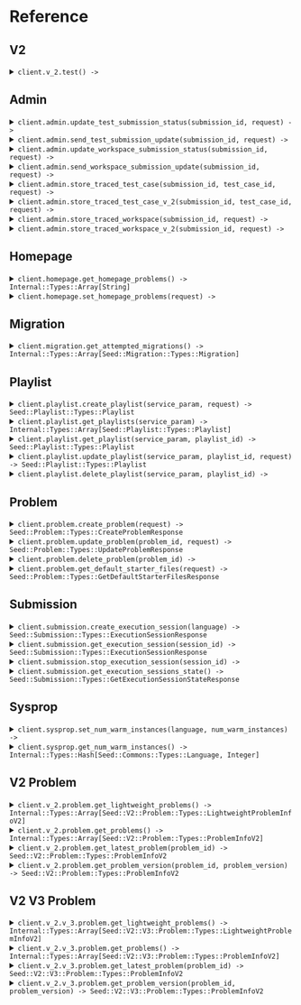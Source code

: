 # Reference
## V2
<details><summary><code>client.v_2.test() -> </code></summary>
<dl>
<dd>

#### 🔌 Usage

<dl>
<dd>

<dl>
<dd>

```ruby
client.v_2.test();
```
</dd>
</dl>
</dd>
</dl>


</dd>
</dl>
</details>

## Admin
<details><summary><code>client.admin.update_test_submission_status(submission_id, request) -> </code></summary>
<dl>
<dd>

#### 🔌 Usage

<dl>
<dd>

<dl>
<dd>

```ruby
client.admin.update_test_submission_status();
```
</dd>
</dl>
</dd>
</dl>

#### ⚙️ Parameters

<dl>
<dd>

<dl>
<dd>

**submissionId:** `String` 
    
</dd>
</dl>

<dl>
<dd>

**request:** `Seed::Submission::Types::TestSubmissionStatus` 
    
</dd>
</dl>
</dd>
</dl>


</dd>
</dl>
</details>

<details><summary><code>client.admin.send_test_submission_update(submission_id, request) -> </code></summary>
<dl>
<dd>

#### 🔌 Usage

<dl>
<dd>

<dl>
<dd>

```ruby
client.admin.send_test_submission_update({
  updateTime:'2024-01-15T09:30:00Z'
});
```
</dd>
</dl>
</dd>
</dl>

#### ⚙️ Parameters

<dl>
<dd>

<dl>
<dd>

**submissionId:** `String` 
    
</dd>
</dl>

<dl>
<dd>

**request:** `Seed::Submission::Types::TestSubmissionUpdate` 
    
</dd>
</dl>
</dd>
</dl>


</dd>
</dl>
</details>

<details><summary><code>client.admin.update_workspace_submission_status(submission_id, request) -> </code></summary>
<dl>
<dd>

#### 🔌 Usage

<dl>
<dd>

<dl>
<dd>

```ruby
client.admin.update_workspace_submission_status();
```
</dd>
</dl>
</dd>
</dl>

#### ⚙️ Parameters

<dl>
<dd>

<dl>
<dd>

**submissionId:** `String` 
    
</dd>
</dl>

<dl>
<dd>

**request:** `Seed::Submission::Types::WorkspaceSubmissionStatus` 
    
</dd>
</dl>
</dd>
</dl>


</dd>
</dl>
</details>

<details><summary><code>client.admin.send_workspace_submission_update(submission_id, request) -> </code></summary>
<dl>
<dd>

#### 🔌 Usage

<dl>
<dd>

<dl>
<dd>

```ruby
client.admin.send_workspace_submission_update({
  updateTime:'2024-01-15T09:30:00Z'
});
```
</dd>
</dl>
</dd>
</dl>

#### ⚙️ Parameters

<dl>
<dd>

<dl>
<dd>

**submissionId:** `String` 
    
</dd>
</dl>

<dl>
<dd>

**request:** `Seed::Submission::Types::WorkspaceSubmissionUpdate` 
    
</dd>
</dl>
</dd>
</dl>


</dd>
</dl>
</details>

<details><summary><code>client.admin.store_traced_test_case(submission_id, test_case_id, request) -> </code></summary>
<dl>
<dd>

#### 🔌 Usage

<dl>
<dd>

<dl>
<dd>

```ruby
client.admin.store_traced_test_case(
  submissionId: 'd5e9c84f-c2b2-4bf4-b4b0-7ffd7a9ffc32',
  testCaseId: 'testCaseId',
  result: {
    result:{
      passed:true
    },
    stdout:'stdout'
  },
  traceResponses: [{
    submissionId:'d5e9c84f-c2b2-4bf4-b4b0-7ffd7a9ffc32',
    lineNumber:1,
    expressionLocation:{
      start:1,
      offset:1
    },
    stack:{
      numStackFrames:1,
      topStackFrame:{
        methodName:'methodName',
        lineNumber:1,
        scopes:[{
          variables:{}
        }, {
          variables:{}
        }]
      }
    },
    stdout:'stdout'
  }, {
    submissionId:'d5e9c84f-c2b2-4bf4-b4b0-7ffd7a9ffc32',
    lineNumber:1,
    expressionLocation:{
      start:1,
      offset:1
    },
    stack:{
      numStackFrames:1,
      topStackFrame:{
        methodName:'methodName',
        lineNumber:1,
        scopes:[{
          variables:{}
        }, {
          variables:{}
        }]
      }
    },
    stdout:'stdout'
  }]
);
```
</dd>
</dl>
</dd>
</dl>

#### ⚙️ Parameters

<dl>
<dd>

<dl>
<dd>

**submissionId:** `String` 
    
</dd>
</dl>

<dl>
<dd>

**testCaseId:** `String` 
    
</dd>
</dl>

<dl>
<dd>

**result:** `Seed::Submission::Types::TestCaseResultWithStdout` 
    
</dd>
</dl>

<dl>
<dd>

**traceResponses:** `Internal::Types::Array[Seed::Submission::Types::TraceResponse]` 
    
</dd>
</dl>
</dd>
</dl>


</dd>
</dl>
</details>

<details><summary><code>client.admin.store_traced_test_case_v_2(submission_id, test_case_id, request) -> </code></summary>
<dl>
<dd>

#### 🔌 Usage

<dl>
<dd>

<dl>
<dd>

```ruby
client.admin.store_traced_test_case_v_2();
```
</dd>
</dl>
</dd>
</dl>

#### ⚙️ Parameters

<dl>
<dd>

<dl>
<dd>

**submissionId:** `String` 
    
</dd>
</dl>

<dl>
<dd>

**testCaseId:** `String` 
    
</dd>
</dl>

<dl>
<dd>

**request:** `Internal::Types::Array[Seed::Submission::Types::TraceResponseV2]` 
    
</dd>
</dl>
</dd>
</dl>


</dd>
</dl>
</details>

<details><summary><code>client.admin.store_traced_workspace(submission_id, request) -> </code></summary>
<dl>
<dd>

#### 🔌 Usage

<dl>
<dd>

<dl>
<dd>

```ruby
client.admin.store_traced_workspace(
  submissionId: 'd5e9c84f-c2b2-4bf4-b4b0-7ffd7a9ffc32',
  workspaceRunDetails: {
    exception:{
      exceptionType:'exceptionType',
      exceptionMessage:'exceptionMessage',
      exceptionStacktrace:'exceptionStacktrace'
    },
    stdout:'stdout'
  },
  traceResponses: [{
    submissionId:'d5e9c84f-c2b2-4bf4-b4b0-7ffd7a9ffc32',
    lineNumber:1,
    expressionLocation:{
      start:1,
      offset:1
    },
    stack:{
      numStackFrames:1,
      topStackFrame:{
        methodName:'methodName',
        lineNumber:1,
        scopes:[{
          variables:{}
        }, {
          variables:{}
        }]
      }
    },
    stdout:'stdout'
  }, {
    submissionId:'d5e9c84f-c2b2-4bf4-b4b0-7ffd7a9ffc32',
    lineNumber:1,
    expressionLocation:{
      start:1,
      offset:1
    },
    stack:{
      numStackFrames:1,
      topStackFrame:{
        methodName:'methodName',
        lineNumber:1,
        scopes:[{
          variables:{}
        }, {
          variables:{}
        }]
      }
    },
    stdout:'stdout'
  }]
);
```
</dd>
</dl>
</dd>
</dl>

#### ⚙️ Parameters

<dl>
<dd>

<dl>
<dd>

**submissionId:** `String` 
    
</dd>
</dl>

<dl>
<dd>

**workspaceRunDetails:** `Seed::Submission::Types::WorkspaceRunDetails` 
    
</dd>
</dl>

<dl>
<dd>

**traceResponses:** `Internal::Types::Array[Seed::Submission::Types::TraceResponse]` 
    
</dd>
</dl>
</dd>
</dl>


</dd>
</dl>
</details>

<details><summary><code>client.admin.store_traced_workspace_v_2(submission_id, request) -> </code></summary>
<dl>
<dd>

#### 🔌 Usage

<dl>
<dd>

<dl>
<dd>

```ruby
client.admin.store_traced_workspace_v_2();
```
</dd>
</dl>
</dd>
</dl>

#### ⚙️ Parameters

<dl>
<dd>

<dl>
<dd>

**submissionId:** `String` 
    
</dd>
</dl>

<dl>
<dd>

**request:** `Internal::Types::Array[Seed::Submission::Types::TraceResponseV2]` 
    
</dd>
</dl>
</dd>
</dl>


</dd>
</dl>
</details>

## Homepage
<details><summary><code>client.homepage.get_homepage_problems() -> Internal::Types::Array[String]</code></summary>
<dl>
<dd>

#### 🔌 Usage

<dl>
<dd>

<dl>
<dd>

```ruby
client.homepage.get_homepage_problems();
```
</dd>
</dl>
</dd>
</dl>


</dd>
</dl>
</details>

<details><summary><code>client.homepage.set_homepage_problems(request) -> </code></summary>
<dl>
<dd>

#### 🔌 Usage

<dl>
<dd>

<dl>
<dd>

```ruby
client.homepage.set_homepage_problems();
```
</dd>
</dl>
</dd>
</dl>

#### ⚙️ Parameters

<dl>
<dd>

<dl>
<dd>

**request:** `Internal::Types::Array[String]` 
    
</dd>
</dl>
</dd>
</dl>


</dd>
</dl>
</details>

## Migration
<details><summary><code>client.migration.get_attempted_migrations() -> Internal::Types::Array[Seed::Migration::Types::Migration]</code></summary>
<dl>
<dd>

#### 🔌 Usage

<dl>
<dd>

<dl>
<dd>

```ruby
client.migration.get_attempted_migrations(adminKeyHeader: 'admin-key-header');
```
</dd>
</dl>
</dd>
</dl>

#### ⚙️ Parameters

<dl>
<dd>

<dl>
<dd>

**adminKeyHeader:** `String` 
    
</dd>
</dl>
</dd>
</dl>


</dd>
</dl>
</details>

## Playlist
<details><summary><code>client.playlist.create_playlist(service_param, request) -> Seed::Playlist::Types::Playlist</code></summary>
<dl>
<dd>

#### 📝 Description

<dl>
<dd>

<dl>
<dd>

Create a new playlist
</dd>
</dl>
</dd>
</dl>

#### 🔌 Usage

<dl>
<dd>

<dl>
<dd>

```ruby
client.playlist.create_playlist(
  serviceParam: 1,
  datetime: '2024-01-15T09:30:00Z',
  optionalDatetime: '2024-01-15T09:30:00Z'
);
```
</dd>
</dl>
</dd>
</dl>

#### ⚙️ Parameters

<dl>
<dd>

<dl>
<dd>

**serviceParam:** `Integer` 
    
</dd>
</dl>

<dl>
<dd>

**datetime:** `String` 
    
</dd>
</dl>

<dl>
<dd>

**optionalDatetime:** `String` 
    
</dd>
</dl>

<dl>
<dd>

**request:** `Seed::Playlist::Types::PlaylistCreateRequest` 
    
</dd>
</dl>
</dd>
</dl>


</dd>
</dl>
</details>

<details><summary><code>client.playlist.get_playlists(service_param) -> Internal::Types::Array[Seed::Playlist::Types::Playlist]</code></summary>
<dl>
<dd>

#### 📝 Description

<dl>
<dd>

<dl>
<dd>

Returns the user's playlists
</dd>
</dl>
</dd>
</dl>

#### 🔌 Usage

<dl>
<dd>

<dl>
<dd>

```ruby
client.playlist.get_playlists(
  serviceParam: 1,
  limit: 1,
  otherField: 'otherField',
  multiLineDocs: 'multiLineDocs',
  optionalMultipleField: ,
  multipleField: 
);
```
</dd>
</dl>
</dd>
</dl>

#### ⚙️ Parameters

<dl>
<dd>

<dl>
<dd>

**serviceParam:** `Integer` 
    
</dd>
</dl>

<dl>
<dd>

**limit:** `Integer` 
    
</dd>
</dl>

<dl>
<dd>

**otherField:** `String` — i'm another field
    
</dd>
</dl>

<dl>
<dd>

**multiLineDocs:** `String` 

I'm a multiline
description
    
</dd>
</dl>

<dl>
<dd>

**optionalMultipleField:** `String` 
    
</dd>
</dl>

<dl>
<dd>

**multipleField:** `String` 
    
</dd>
</dl>
</dd>
</dl>


</dd>
</dl>
</details>

<details><summary><code>client.playlist.get_playlist(service_param, playlist_id) -> Seed::Playlist::Types::Playlist</code></summary>
<dl>
<dd>

#### 📝 Description

<dl>
<dd>

<dl>
<dd>

Returns a playlist
</dd>
</dl>
</dd>
</dl>

#### 🔌 Usage

<dl>
<dd>

<dl>
<dd>

```ruby
client.playlist.get_playlist();
```
</dd>
</dl>
</dd>
</dl>

#### ⚙️ Parameters

<dl>
<dd>

<dl>
<dd>

**serviceParam:** `Integer` 
    
</dd>
</dl>

<dl>
<dd>

**playlistId:** `String` 
    
</dd>
</dl>
</dd>
</dl>


</dd>
</dl>
</details>

<details><summary><code>client.playlist.update_playlist(service_param, playlist_id, request) -> Seed::Playlist::Types::Playlist</code></summary>
<dl>
<dd>

#### 📝 Description

<dl>
<dd>

<dl>
<dd>

Updates a playlist
</dd>
</dl>
</dd>
</dl>

#### 🔌 Usage

<dl>
<dd>

<dl>
<dd>

```ruby
client.playlist.update_playlist({
  name:'name',
  problems:['problems', 'problems']
});
```
</dd>
</dl>
</dd>
</dl>

#### ⚙️ Parameters

<dl>
<dd>

<dl>
<dd>

**serviceParam:** `Integer` 
    
</dd>
</dl>

<dl>
<dd>

**playlistId:** `String` 
    
</dd>
</dl>

<dl>
<dd>

**request:** `Seed::Playlist::Types::UpdatePlaylistRequest` 
    
</dd>
</dl>
</dd>
</dl>


</dd>
</dl>
</details>

<details><summary><code>client.playlist.delete_playlist(service_param, playlist_id) -> </code></summary>
<dl>
<dd>

#### 📝 Description

<dl>
<dd>

<dl>
<dd>

Deletes a playlist
</dd>
</dl>
</dd>
</dl>

#### 🔌 Usage

<dl>
<dd>

<dl>
<dd>

```ruby
client.playlist.delete_playlist();
```
</dd>
</dl>
</dd>
</dl>

#### ⚙️ Parameters

<dl>
<dd>

<dl>
<dd>

**serviceParam:** `Integer` 
    
</dd>
</dl>

<dl>
<dd>

**playlistId:** `String` 
    
</dd>
</dl>
</dd>
</dl>


</dd>
</dl>
</details>

## Problem
<details><summary><code>client.problem.create_problem(request) -> Seed::Problem::Types::CreateProblemResponse</code></summary>
<dl>
<dd>

#### 📝 Description

<dl>
<dd>

<dl>
<dd>

Creates a problem
</dd>
</dl>
</dd>
</dl>

#### 🔌 Usage

<dl>
<dd>

<dl>
<dd>

```ruby
client.problem.create_problem({
  problemName:'problemName',
  problemDescription:{
    boards:[]
  },
  files:{},
  inputParams:[{
    name:'name'
  }, {
    name:'name'
  }],
  testcases:[{
    testCase:{
      id:'id',
      params:[]
    }
  }, {
    testCase:{
      id:'id',
      params:[]
    }
  }],
  methodName:'methodName'
});
```
</dd>
</dl>
</dd>
</dl>

#### ⚙️ Parameters

<dl>
<dd>

<dl>
<dd>

**request:** `Seed::Problem::Types::CreateProblemRequest` 
    
</dd>
</dl>
</dd>
</dl>


</dd>
</dl>
</details>

<details><summary><code>client.problem.update_problem(problem_id, request) -> Seed::Problem::Types::UpdateProblemResponse</code></summary>
<dl>
<dd>

#### 📝 Description

<dl>
<dd>

<dl>
<dd>

Updates a problem
</dd>
</dl>
</dd>
</dl>

#### 🔌 Usage

<dl>
<dd>

<dl>
<dd>

```ruby
client.problem.update_problem({
  problemName:'problemName',
  problemDescription:{
    boards:[]
  },
  files:{},
  inputParams:[{
    name:'name'
  }, {
    name:'name'
  }],
  testcases:[{
    testCase:{
      id:'id',
      params:[]
    }
  }, {
    testCase:{
      id:'id',
      params:[]
    }
  }],
  methodName:'methodName'
});
```
</dd>
</dl>
</dd>
</dl>

#### ⚙️ Parameters

<dl>
<dd>

<dl>
<dd>

**problemId:** `String` 
    
</dd>
</dl>

<dl>
<dd>

**request:** `Seed::Problem::Types::CreateProblemRequest` 
    
</dd>
</dl>
</dd>
</dl>


</dd>
</dl>
</details>

<details><summary><code>client.problem.delete_problem(problem_id) -> </code></summary>
<dl>
<dd>

#### 📝 Description

<dl>
<dd>

<dl>
<dd>

Soft deletes a problem
</dd>
</dl>
</dd>
</dl>

#### 🔌 Usage

<dl>
<dd>

<dl>
<dd>

```ruby
client.problem.delete_problem();
```
</dd>
</dl>
</dd>
</dl>

#### ⚙️ Parameters

<dl>
<dd>

<dl>
<dd>

**problemId:** `String` 
    
</dd>
</dl>
</dd>
</dl>


</dd>
</dl>
</details>

<details><summary><code>client.problem.get_default_starter_files(request) -> Seed::Problem::Types::GetDefaultStarterFilesResponse</code></summary>
<dl>
<dd>

#### 📝 Description

<dl>
<dd>

<dl>
<dd>

Returns default starter files for problem
</dd>
</dl>
</dd>
</dl>

#### 🔌 Usage

<dl>
<dd>

<dl>
<dd>

```ruby
client.problem.get_default_starter_files(
  inputParams: [{
    name:'name'
  }, {
    name:'name'
  }],
  outputType: ,
  methodName: 'methodName'
);
```
</dd>
</dl>
</dd>
</dl>

#### ⚙️ Parameters

<dl>
<dd>

<dl>
<dd>

**inputParams:** `Internal::Types::Array[Seed::Problem::Types::VariableTypeAndName]` 
    
</dd>
</dl>

<dl>
<dd>

**outputType:** `Seed::Commons::Types::VariableType` 
    
</dd>
</dl>

<dl>
<dd>

**methodName:** `String` 

The name of the `method` that the student has to complete.
The method name cannot include the following characters:
  - Greater Than `>`
  - Less Than `<``
  - Equals `=`
  - Period `.`
    
</dd>
</dl>
</dd>
</dl>


</dd>
</dl>
</details>

## Submission
<details><summary><code>client.submission.create_execution_session(language) -> Seed::Submission::Types::ExecutionSessionResponse</code></summary>
<dl>
<dd>

#### 📝 Description

<dl>
<dd>

<dl>
<dd>

Returns sessionId and execution server URL for session. Spins up server.
</dd>
</dl>
</dd>
</dl>

#### 🔌 Usage

<dl>
<dd>

<dl>
<dd>

```ruby
client.submission.create_execution_session();
```
</dd>
</dl>
</dd>
</dl>

#### ⚙️ Parameters

<dl>
<dd>

<dl>
<dd>

**language:** `Seed::Commons::Types::Language` 
    
</dd>
</dl>
</dd>
</dl>


</dd>
</dl>
</details>

<details><summary><code>client.submission.get_execution_session(session_id) -> Seed::Submission::Types::ExecutionSessionResponse</code></summary>
<dl>
<dd>

#### 📝 Description

<dl>
<dd>

<dl>
<dd>

Returns execution server URL for session. Returns empty if session isn't registered.
</dd>
</dl>
</dd>
</dl>

#### 🔌 Usage

<dl>
<dd>

<dl>
<dd>

```ruby
client.submission.get_execution_session();
```
</dd>
</dl>
</dd>
</dl>

#### ⚙️ Parameters

<dl>
<dd>

<dl>
<dd>

**sessionId:** `String` 
    
</dd>
</dl>
</dd>
</dl>


</dd>
</dl>
</details>

<details><summary><code>client.submission.stop_execution_session(session_id) -> </code></summary>
<dl>
<dd>

#### 📝 Description

<dl>
<dd>

<dl>
<dd>

Stops execution session.
</dd>
</dl>
</dd>
</dl>

#### 🔌 Usage

<dl>
<dd>

<dl>
<dd>

```ruby
client.submission.stop_execution_session();
```
</dd>
</dl>
</dd>
</dl>

#### ⚙️ Parameters

<dl>
<dd>

<dl>
<dd>

**sessionId:** `String` 
    
</dd>
</dl>
</dd>
</dl>


</dd>
</dl>
</details>

<details><summary><code>client.submission.get_execution_sessions_state() -> Seed::Submission::Types::GetExecutionSessionStateResponse</code></summary>
<dl>
<dd>

#### 🔌 Usage

<dl>
<dd>

<dl>
<dd>

```ruby
client.submission.get_execution_sessions_state();
```
</dd>
</dl>
</dd>
</dl>


</dd>
</dl>
</details>

## Sysprop
<details><summary><code>client.sysprop.set_num_warm_instances(language, num_warm_instances) -> </code></summary>
<dl>
<dd>

#### 🔌 Usage

<dl>
<dd>

<dl>
<dd>

```ruby
client.sysprop.set_num_warm_instances();
```
</dd>
</dl>
</dd>
</dl>

#### ⚙️ Parameters

<dl>
<dd>

<dl>
<dd>

**language:** `Seed::Commons::Types::Language` 
    
</dd>
</dl>

<dl>
<dd>

**numWarmInstances:** `Integer` 
    
</dd>
</dl>
</dd>
</dl>


</dd>
</dl>
</details>

<details><summary><code>client.sysprop.get_num_warm_instances() -> Internal::Types::Hash[Seed::Commons::Types::Language, Integer]</code></summary>
<dl>
<dd>

#### 🔌 Usage

<dl>
<dd>

<dl>
<dd>

```ruby
client.sysprop.get_num_warm_instances();
```
</dd>
</dl>
</dd>
</dl>


</dd>
</dl>
</details>

## V2 Problem
<details><summary><code>client.v_2.problem.get_lightweight_problems() -> Internal::Types::Array[Seed::V2::Problem::Types::LightweightProblemInfoV2]</code></summary>
<dl>
<dd>

#### 📝 Description

<dl>
<dd>

<dl>
<dd>

Returns lightweight versions of all problems
</dd>
</dl>
</dd>
</dl>

#### 🔌 Usage

<dl>
<dd>

<dl>
<dd>

```ruby
client.v_2.problem.get_lightweight_problems();
```
</dd>
</dl>
</dd>
</dl>


</dd>
</dl>
</details>

<details><summary><code>client.v_2.problem.get_problems() -> Internal::Types::Array[Seed::V2::Problem::Types::ProblemInfoV2]</code></summary>
<dl>
<dd>

#### 📝 Description

<dl>
<dd>

<dl>
<dd>

Returns latest versions of all problems
</dd>
</dl>
</dd>
</dl>

#### 🔌 Usage

<dl>
<dd>

<dl>
<dd>

```ruby
client.v_2.problem.get_problems();
```
</dd>
</dl>
</dd>
</dl>


</dd>
</dl>
</details>

<details><summary><code>client.v_2.problem.get_latest_problem(problem_id) -> Seed::V2::Problem::Types::ProblemInfoV2</code></summary>
<dl>
<dd>

#### 📝 Description

<dl>
<dd>

<dl>
<dd>

Returns latest version of a problem
</dd>
</dl>
</dd>
</dl>

#### 🔌 Usage

<dl>
<dd>

<dl>
<dd>

```ruby
client.v_2.problem.get_latest_problem();
```
</dd>
</dl>
</dd>
</dl>

#### ⚙️ Parameters

<dl>
<dd>

<dl>
<dd>

**problemId:** `String` 
    
</dd>
</dl>
</dd>
</dl>


</dd>
</dl>
</details>

<details><summary><code>client.v_2.problem.get_problem_version(problem_id, problem_version) -> Seed::V2::Problem::Types::ProblemInfoV2</code></summary>
<dl>
<dd>

#### 📝 Description

<dl>
<dd>

<dl>
<dd>

Returns requested version of a problem
</dd>
</dl>
</dd>
</dl>

#### 🔌 Usage

<dl>
<dd>

<dl>
<dd>

```ruby
client.v_2.problem.get_problem_version();
```
</dd>
</dl>
</dd>
</dl>

#### ⚙️ Parameters

<dl>
<dd>

<dl>
<dd>

**problemId:** `String` 
    
</dd>
</dl>

<dl>
<dd>

**problemVersion:** `Integer` 
    
</dd>
</dl>
</dd>
</dl>


</dd>
</dl>
</details>

## V2 V3 Problem
<details><summary><code>client.v_2.v_3.problem.get_lightweight_problems() -> Internal::Types::Array[Seed::V2::V3::Problem::Types::LightweightProblemInfoV2]</code></summary>
<dl>
<dd>

#### 📝 Description

<dl>
<dd>

<dl>
<dd>

Returns lightweight versions of all problems
</dd>
</dl>
</dd>
</dl>

#### 🔌 Usage

<dl>
<dd>

<dl>
<dd>

```ruby
client.v_2.problem.get_lightweight_problems();
```
</dd>
</dl>
</dd>
</dl>


</dd>
</dl>
</details>

<details><summary><code>client.v_2.v_3.problem.get_problems() -> Internal::Types::Array[Seed::V2::V3::Problem::Types::ProblemInfoV2]</code></summary>
<dl>
<dd>

#### 📝 Description

<dl>
<dd>

<dl>
<dd>

Returns latest versions of all problems
</dd>
</dl>
</dd>
</dl>

#### 🔌 Usage

<dl>
<dd>

<dl>
<dd>

```ruby
client.v_2.problem.get_problems();
```
</dd>
</dl>
</dd>
</dl>


</dd>
</dl>
</details>

<details><summary><code>client.v_2.v_3.problem.get_latest_problem(problem_id) -> Seed::V2::V3::Problem::Types::ProblemInfoV2</code></summary>
<dl>
<dd>

#### 📝 Description

<dl>
<dd>

<dl>
<dd>

Returns latest version of a problem
</dd>
</dl>
</dd>
</dl>

#### 🔌 Usage

<dl>
<dd>

<dl>
<dd>

```ruby
client.v_2.problem.get_latest_problem();
```
</dd>
</dl>
</dd>
</dl>

#### ⚙️ Parameters

<dl>
<dd>

<dl>
<dd>

**problemId:** `String` 
    
</dd>
</dl>
</dd>
</dl>


</dd>
</dl>
</details>

<details><summary><code>client.v_2.v_3.problem.get_problem_version(problem_id, problem_version) -> Seed::V2::V3::Problem::Types::ProblemInfoV2</code></summary>
<dl>
<dd>

#### 📝 Description

<dl>
<dd>

<dl>
<dd>

Returns requested version of a problem
</dd>
</dl>
</dd>
</dl>

#### 🔌 Usage

<dl>
<dd>

<dl>
<dd>

```ruby
client.v_2.problem.get_problem_version();
```
</dd>
</dl>
</dd>
</dl>

#### ⚙️ Parameters

<dl>
<dd>

<dl>
<dd>

**problemId:** `String` 
    
</dd>
</dl>

<dl>
<dd>

**problemVersion:** `Integer` 
    
</dd>
</dl>
</dd>
</dl>


</dd>
</dl>
</details>
